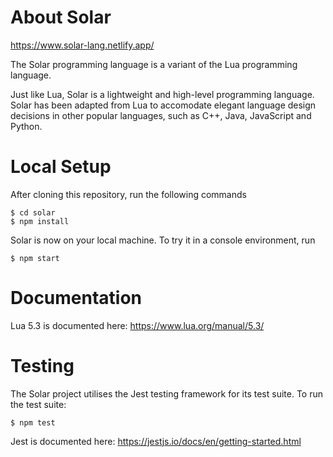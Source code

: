 About Solar
===========

https://www.solar-lang.netlify.app/

The Solar programming language is a variant of the Lua programming language.

Just like Lua, Solar is a lightweight and high-level programming language. Solar has been adapted from Lua to accomodate elegant language design decisions in other popular languages, such as C++, Java, JavaScript and Python.

Local Setup
===========

After cloning this repository, run the following commands

``` {.}
$ cd solar
$ npm install
```

Solar is now on your local machine. To try it in a console environment, run

``` {.}
$ npm start
```

Documentation
=============

Lua 5.3 is documented here: <https://www.lua.org/manual/5.3/>

Testing
=======

The Solar project utilises the Jest testing framework for its test suite. To run the test suite:
``` {.}
$ npm test
```

Jest is documented here: <https://jestjs.io/docs/en/getting-started.html>
